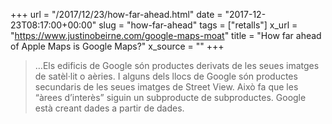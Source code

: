 +++
url = "/2017/12/23/how-far-ahead.html"
date = "2017-12-23T08:17:00+00:00"
slug = "how-far-ahead"
tags = ["retalls"]
x_url = "https://www.justinobeirne.com/google-maps-moat"
title = "How far ahead of Apple Maps is Google Maps?"
x_source = ""
+++


> …Els edificis de Google són productes derivats de les seues imatges de satèl·lit o aèries. I alguns dels llocs de Google són productes secundaris de les seues imatges de Street View. Això fa que les “àrees d’interès” siguin un subproducte de subproductes. Google està creant dades a partir de dades.
